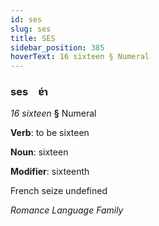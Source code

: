 ```yaml
---
id: ses
slug: ses
title: SES
sidebar_position: 385
hoverText: 16 sixteen § Numeral
---
```


### ses&emsp;<span kind="abugida">ɐ́ɿ</span>

*16 sixteen* **§** Numeral

**Verb**: to be sixteen

**Noun**: sixteen

**Modifier**: sixteenth

French seize undefined

*Romance Language Family*